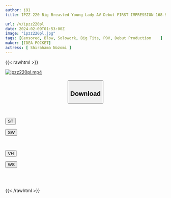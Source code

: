 ```yaml
---
author: j91
title: IPZZ-220 Big Breasted Young Lady AV Debut FIRST IMPRESSION 168-Sweet Breasts- J Cup Over 100cm. Nozomi Shirahama

url: /v/ipzz220pl
date: 2024-02-09T01:53:00Z
image: "ipzz220pl.jpg"
tags: [Censored, Blow, Solowork, Big Tits, POV, Debut Production	]
maker: [IDEA POCKET]
actress: [ Shirahama Nozomi ]
---
```



{{< rawhtml >}}

<div class="video" data-videoid="l7zmBRgAGbU7kwM">
    <a href="javascript:;">
        <img src="/v/ipzz220pl/ipzz220pl.jpg" width="WIDTH" height="HEIGHT" alt="ipzz220pl.mp4" loading="lazy">
    </a>
</div>

<script type="text/javascript" src="https://j91.asia/asset/on-demand-st.js"></script>

<br>
  <link rel="stylesheet" href="https://j91.asia/asset/bs5.css">
  
  <center>
  <button class="btn btn-primary" type="button" data-bs-toggle="collapse" data-bs-target=".multi-collapse" aria-expanded="false" aria-controls="multiCollapseExample1 multiCollapseExample2"><h2>Download</h2></button></center>
</p>
<div class="row">
  <div class="col">
    <div class="collapse multi-collapse" id="multiCollapseExample1">
      <div class="card card-body">
	      	      <br>
<div class="buttons">  
<p><a href="https://streamtape.to/v/l7zmBRgAGbU7kwM" target="_blank"><button class="btn-hover color-3"><i class="fa fa-download"></i> ST</button></a></p>
<p><a href="https://flaswish.com/ee205r5s6b1i" target="_blank"><button class="btn-hover color-2"><i class="fa fa-download"></i> SW</button></a></p></div>
    </div>
  </div>
</div>
  <div class="col">
    <div class="collapse multi-collapse" id="multiCollapseExample2">
      <div class="card card-body">
	      <br>
<div class="buttons">
<p><a href="javascript:;" target="_blank"><button class="btn-hover color-9"><i class="fa fa-download"></i> VH</button></a></p>
<p><a href="javascript:;" target="_blank"><button class="btn-hover color-8"><i class="fa fa-download"></i> WS</button></a></p></div>
<br><br>
      </div>
    </div>
  </div>
</div>

{{< /rawhtml >}}